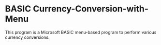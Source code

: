 # BASIC Currency-Conversion-with-Menu
This program is a Microsoft BASIC menu-based program to perform various currency conversions.


